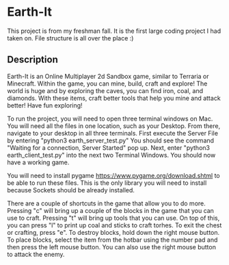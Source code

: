 # Earth-It

This project is from my freshman fall. It is the first large coding project I had taken on. File structure is all over the place :)

## Description
Earth-It is an Online Multiplayer 2d Sandbox game, similar to Terraria or Minecraft.
Within the game, you can mine, build, craft and explore! The world is huge and by
exploring the caves, you can find iron, coal, and diamonds. With these items, craft
better tools that help you mine and attack better! Have fun exploring!

To run the project, you will need to open three terminal windows on Mac. You will need all
the files in one location, such as your Desktop. From there, navigate to your desktop
in all three terminals. First execute the Server File by entering "python3 earth_server_test.py"
You should see the command "Waiting for a connection, Server Started" pop up. Next, enter
"python3 earth_client_test.py" into the next two Terminal Windows. You should now have
a working game.

You will need to install pygame https://www.pygame.org/download.shtml to be able to run these files.
This is the only library you will need to install because Sockets should be already installed.

There are a couple of shortcuts in the game that allow you to do more. Pressing "c" will bring up a
couple of the blocks in the game that you can use to craft. Pressing "t" will bring up tools
that you can use. On top of this, you can press "l" to print up coal and sticks to craft torhes.
To exit the chest or crafting, press "e". To destroy blocks, hold down the right mouse button.
To place blocks, select the item from the hotbar using the number pad and then press the left mouse
button. You can also use the right mouse button to attack the enemy.
